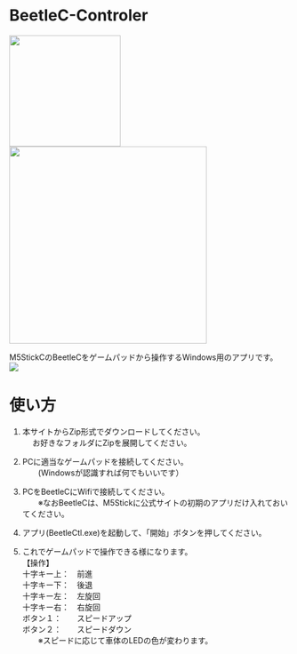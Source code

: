 # BeetleC-Controler
<IMG WIDTH=200 SRC="https://user-images.githubusercontent.com/54971000/67201244-d0392100-f440-11e9-9dbd-0af2e0747e67.jpg"><IMG WIDTH=355 SRC="https://user-images.githubusercontent.com/54971000/67201172-a67ffa00-f440-11e9-93c0-99e49043aca7.JPG"><BR>

M5StickCのBeetleCをゲームパッドから操作するWindows用のアプリです。<BR>
<IMG SRC="https://user-images.githubusercontent.com/54971000/67200955-15108800-f440-11e9-8f3d-fb2a0cbe0e4d.jpg"><BR>

# 使い方

1. 本サイトからZip形式でダウンロードしてください。<BR>
　 お好きなフォルダにZipを展開してください。<BR>
  
2. PCに適当なゲームパッドを接続してください。<BR>
　　(Windowsが認識すれば何でもいいです）<BR>

3. PCをBeetleCにWifiで接続してください。<BR>
　　※なおBeetleCは、M5Stickに公式サイトの初期のアプリだけ入れておいてください。<BR>

4. アプリ(BeetleCtl.exe)を起動して、「開始」ボタンを押してください。<BR>

5. これでゲームパッドで操作できる様になります。<BR>
【操作】<BR>
   十字キー上：　前進<BR>
   十字キー下：　後退<BR>
   十字キー左：　左旋回<BR>
   十字キー右：　右旋回<BR>
   ボタン１：　　スピードアップ<BR>
   ボタン２：　　スピードダウン<BR>
　　※スピードに応じて車体のLEDの色が変わります。<BR>
  
